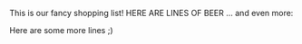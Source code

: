 This is our fancy shopping list!
HERE 
ARE 
LINES 
OF 
BEER
... and even more:

Here
are 
some
more 
lines
;)

